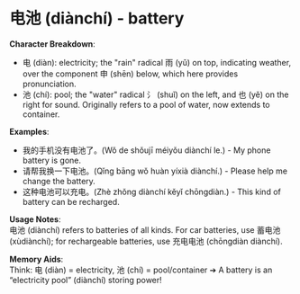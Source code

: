 # **电池 (diànchí) - battery**

**Character Breakdown**:  
- 电 (diàn): electricity; the "rain" radical 雨 (yǔ) on top, indicating weather, over the component 申 (shēn) below, which here provides pronunciation.  
- 池 (chí): pool; the "water" radical 氵 (shuǐ) on the left, and 也 (yě) on the right for sound. Originally refers to a pool of water, now extends to container.

**Examples**:  
- 我的手机没有电池了。(Wǒ de shǒujī méiyǒu diànchí le.) - My phone battery is gone.  
- 请帮我换一下电池。(Qǐng bāng wǒ huàn yíxià diànchí.) - Please help me change the battery.  
- 这种电池可以充电。(Zhè zhǒng diànchí kěyǐ chōngdiàn.) - This kind of battery can be recharged.

**Usage Notes**:  
电池 (diànchí) refers to batteries of all kinds. For car batteries, use 蓄电池 (xùdiànchí); for rechargeable batteries, use 充电电池 (chōngdiàn diànchí).

**Memory Aids**:  
Think: 电 (diàn) = electricity, 池 (chí) = pool/container ➔ A battery is an “electricity pool” (diànchí) storing power!